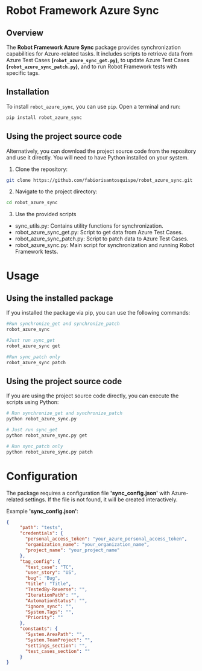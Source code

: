# Robot Framework Azure Sync 

## Overview

The **Robot Framework Azure Sync** package provides synchronization capabilities for Azure-related tasks. It includes scripts to retrieve data from Azure Test Cases **(`robot_azure_sync_get.py`)**, to update Azure Test Cases **(`robot_azure_sync_patch.py`)**, and to run Robot Framework tests with specific tags.

## Installation

To install `robot_azure_sync`, you can use `pip`. Open a terminal and run:

```bash
pip install robot_azure_sync
```

## Using the project source code

Alternatively, you can download the project source code from the repository and use it directly. You will need to have Python installed on your system.

1. Clone the repository:

```bash
git clone https://github.com/fabiorisantosquispe/robot_azure_sync.git
```

2. Navigate to the project directory:

```bash
cd robot_azure_sync
```
3. Use the provided scripts

- sync_utils.py: Contains utility functions for synchronization.
- robot_azure_sync_get.py: Script to get data from Azure Test Cases.
- robot_azure_sync_patch.py: Script to patch data to Azure Test Cases.
- robot_azure_sync.py: Main script for synchronization and running Robot Framework tests.


# Usage
## Using the installed package
If you installed the package via pip, you can use the following commands:

```bash
#Run synchronize_get and synchronize_patch
robot_azure_sync

#Just run sync_get
robot_azure_sync get

#Run sync_patch only
robot_azure_sync patch
```

## Using the project source code
If you are using the project source code directly, you can execute the scripts using Python:

```bash
# Run synchronize_get and synchronize_patch
python robot_azure_sync.py

# Just run sync_get
python robot_azure_sync.py get

# Run sync_patch only
python robot_azure_sync.py patch
```

# Configuration
The package requires a configuration file **'sync_config.json'** with Azure-related settings. If the file is not found, it will be created interactively.

Example **'sync_config.json'**:
```JSON
{
     "path": "tests",
     "credentials": {
       "personal_access_token": "your_azure_personal_access_token",
       "organization_name": "your_organization_name",
       "project_name": "your_project_name"
     },
     "tag_config": {
       "test_case": "TC",
       "user_story": "US",
       "bug": "Bug",
       "title": "Title",
       "TestedBy-Reverse": "",
       "IterationPath": "",
       "AutomationStatus": "",
       "ignore_sync": "",
       "System.Tags": "",
       "Priority": ""
     },
     "constants": {
       "System.AreaPath": "",
       "System.TeamProject": "",
       "settings_section": "",
       "test_cases_section": ""
     }
}
```
